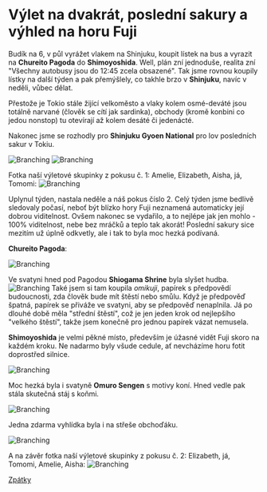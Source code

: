 # Výlet na dvakrát, poslední sakury a výhled na horu Fuji

Budík na 6, v půl vyrážet vlakem na Shinjuku, koupit lístek na bus a vyrazit na **Chureito Pagoda** do **Shimoyoshida**. Well, plán zní jednoduše, realita zní "Všechny autobusy jsou do 12:45 zcela obsazené". Tak jsme rovnou koupily lístky na další týden a pak přemýšlely, co takhle brzo v **Shinjuku**, navíc v neděli, vůbec dělat.

Přestože je Tokio stále žijící velkoměsto a vlaky kolem osmé-deváté jsou totálně narvané (člověk se cítí jak sardinka), obchody (kromě konbini co jedou nonstop) tu otevírají až kolem desáté či jedenácté. 

Nakonec jsme se rozhodly pro **Shinjuku Gyoen National** pro lov posledních sakur v Tokiu.

![Branching](../photos/shinjuku_koen.jpeg)
![Branching](../photos/shinjuku_sakury.jpeg)

Fotka naší výletové skupinky z pokusu č. 1: Amelie, Elizabeth, Aisha, já, Tomomi:
![Branching](../photos/shinjuku_group.jpg)


Uplynul týden, nastala neděle a náš pokus číslo 2. Celý týden jsme bedlivě sledovaly počasí, neboť být blízko hory Fuji neznamená automaticky její dobrou viditelnost. Ovšem nakonec se vydařilo, a to nejlépe jak jen mohlo - 100% viditelnost, nebe bez mráčků a teplo tak akorát! Poslední sakury sice mezitím už úplně odkvetly, ale i tak to byla moc hezká podívaná.

**Chureito Pagoda**:

![Branching](../photos/fuji_chureito.jpeg)

Ve svatyni hned pod Pagodou **Shiogama Shrine** byla slyšet hudba.
![Branching](../photos/fuji_hudba.jpeg)
Také jsem si tam koupila _omikuji_, papírek s předpovědí budoucnosti, zda člověk bude mít štěstí nebo smůlu. Když je předpověď špatná, papírek se přiváže ve svatyni, aby se předpověď nenaplnila. Já po dlouhé době měla "střední štěstí", což je jen jeden krok od nejlepšího "velkého štěstí", takže jsem konečně pro jednou papírek vázat nemusela.



**Shimoyoshida** je velmi pěkné místo, především je úžasné vidět Fuji skoro na každém kroku. Ne nadarmo byly všude cedule, ať nevcházíme horu fotit doprostřed silnice.

![Branching](../photos/fuji_street.jpeg)

Moc hezká byla i svatyně **Omuro Sengen** s motivy koní. Hned vedle pak stála skutečná stáj s koňmi.

![Branching](../photos/fuji_shrine.jpeg)

Jedna zdarma vyhlídka byla i na střeše obchoďáku.

![Branching](../photos/fuji_eki.jpeg)

A na závěr fotka naší výletové skupinky z pokusu č. 2: Elizabeth, já, Tomomi, Amelie, Aisha:
![Branching](../photos/fuji_group.jpg)






[Zpátky](../)
